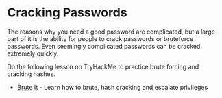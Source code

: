# Cracking Passwords

The reasons why you need a good password are complicated, but a large
part of it is the ability for people to crack passwords or bruteforce
passwords. Even seemingly complicated passwords can be cracked extremely
quickly.

Do the following lesson on TryHackMe to practice brute forcing and
cracking hashes. 

-   [Brute It](https://tryhackme.com/room/bruteit) - Learn how to brute,
    hash cracking and escalate privileges
